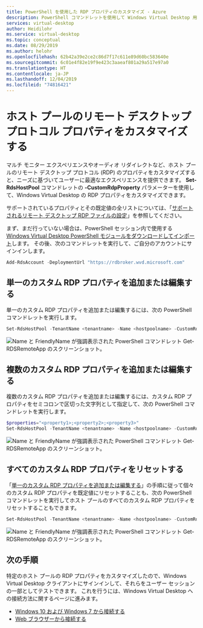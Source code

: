 ```yaml
---
title: PowerShell を使用した RDP プロパティのカスタマイズ - Azure
description: PowerShell コマンドレットを使用して Windows Virtual Desktop 用の RDP プロパティをカスタマイズする方法。
services: virtual-desktop
author: Heidilohr
ms.service: virtual-desktop
ms.topic: conceptual
ms.date: 08/29/2019
ms.author: helohr
ms.openlocfilehash: 62b42a39e2ce2c86d7f17c611e89d60bc583640e
ms.sourcegitcommit: 6c01e4f82e19f9e423c3aaeaf801a29a517e97a0
ms.translationtype: HT
ms.contentlocale: ja-JP
ms.lasthandoff: 12/04/2019
ms.locfileid: "74816421"
---
```

# <a name="customize-remote-desktop-protocol-properties-for-a-host-pool"></a>ホスト プールのリモート デスクトップ プロトコル プロパティをカスタマイズする

マルチ モニター エクスペリエンスやオーディオ リダイレクトなど、ホスト プールのリモート デスクトップ プロトコル (RDP) のプロパティをカスタマイズすると、ニーズに基づいてユーザーに最適なエクスペリエンスを提供できます。 **Set-RdsHostPool** コマンドレットの **-CustomRdpProperty** パラメーターを使用して、Windows Virtual Desktop の RDP プロパティをカスタマイズできます。

サポートされているプロパティとその既定値の全リストについては、「[サポートされるリモート デスクトップ RDP ファイルの設定](https://docs.microsoft.com/windows-server/remote/remote-desktop-services/clients/rdp-files?context=/azure/virtual-desktop/context/context)」を参照してください。

まず、まだ行っていない場合は、PowerShell セッション内で使用する [Windows Virtual Desktop PowerShell モジュールをダウンロードしてインポート](https://docs.microsoft.com/powershell/windows-virtual-desktop/overview)します。 その後、次のコマンドレットを実行して、ご自分のアカウントにサインインします。

```powershell
Add-RdsAccount -DeploymentUrl "https://rdbroker.wvd.microsoft.com"
```

## <a name="add-or-edit-a-single-custom-rdp-property"></a>単一のカスタム RDP プロパティを追加または編集する

単一のカスタム RDP プロパティを追加または編集するには、次の PowerShell コマンドレットを実行します。

```powershell
Set-RdsHostPool -TenantName <tenantname> -Name <hostpoolname> -CustomRdpProperty "<property>"
```
![Name と FriendlyName が強調表示された PowerShell コマンドレット Get-RDSRemoteApp のスクリーンショット。](media/singlecustomrdpproperty.png)

## <a name="add-or-edit-multiple-custom-rdp-properties"></a>複数のカスタム RDP プロパティを追加または編集する

複数のカスタム RDP プロパティを追加または編集するには、カスタム RDP プロパティをセミコロンで区切った文字列として指定して、次の PowerShell コマンドレットを実行します。

```powershell
$properties="<property1>;<property2>;<property3>"
Set-RdsHostPool -TenantName <tenantname> -Name <hostpoolname> -CustomRdpProperty $properties
```
![Name と FriendlyName が強調表示された PowerShell コマンドレット Get-RDSRemoteApp のスクリーンショット。](media/multiplecustomrdpproperty.png)

## <a name="reset-all-custom-rdp-properties"></a>すべてのカスタム RDP プロパティをリセットする

「[単一のカスタム RDP プロパティを追加または編集する](#add-or-edit-a-single-custom-rdp-property)」の手順に従って個々のカスタム RDP プロパティを既定値にリセットすることも、次の PowerShell コマンドレットを実行してホスト プールのすべてのカスタム RDP プロパティをリセットすることもできます。

```powershell
Set-RdsHostPool -TenantName <tenantname> -Name <hostpoolname> -CustomRdpProperty ""
```
![Name と FriendlyName が強調表示された PowerShell コマンドレット Get-RDSRemoteApp のスクリーンショット。](media/resetcustomrdpproperty.png)

## <a name="next-steps"></a>次の手順

特定のホスト プールの RDP プロパティをカスタマイズしたので、Windows Virtual Desktop クライアントにサインインして、それらをユーザー セッションの一部としてテストできます。 これを行うには、Windows Virtual Desktop への接続方法に関するページに進みます。

- [Windows 10 および Windows 7 から接続する](connect-windows-7-and-10.md)
- [Web ブラウザーから接続する](connect-web.md)
